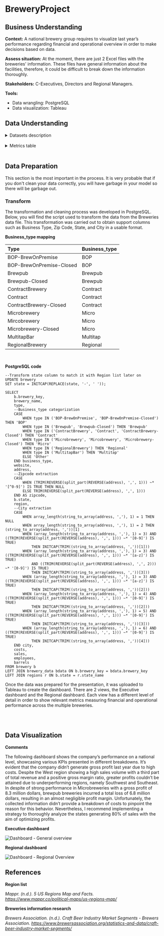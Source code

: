 # BreweryProject
## **Business Understanding**

**Context:** A national brewery group requires to visualize last year’s performance regarding financial and operational overview in order to make decisions based on data. 

**Assess situation:** At the moment, there are just 2 Excel files with the breweries' information. These files have general information about the facilities, therefore, it could be difficult to break down the information thoroughly.  

**Stakeholders:** C-Executives, Directors and Regional Managers.

**Tools:** 
- Data wrangling: PostgreSQL
- Data visualization: Tableau

## **Data Understanding**

<details>
<Summary> Datasets description </Summary>
	
**- Breweries - Original dataset**
<br>  
| Column       | Data type | Description                            | Comments |
| :---         | :---      | :---                                   | :---     |
| Brewery_key  | Integer   | Brewery id                             | PK       |
| Brewery_name | String    | Location name                          | - Create condensed list |
| Type         | String    | Business_type                          |          |
| Website      | String    | Location website                       |          |
| Address      | String    | Location address                       | - Create zip code and city column |
| State        | String    | State in which the location is located | - Remove unwanted strings |

<br>

**- Brewery_data - Original dataset**

| Column       | Data type  | Description                 | Comments |
| :---         | :---       | :---                        | :---     |
| Brewery_key  | Integer    | Brewery id                  | PK       |
| Costs        | Float      | COGS (Cost of goods sold)   | 	     |
| Sales        | Float      | Income                      |          |
| Employees    | Integer    | Headcount                   |          |
| Barrels      | Integer    | Number of sold barrels      |          |

<br>

**- Regional list - _This dataset was retrieved from a website in order to complement the information and moving forward can display better views of the data._**

| Column       | Data type | Description        | Comments |
| :---         | :---      | :---               | :---     |
| Abbreviation | String    | State abbreviation | PK       |
| State_name   | String    | State name   	| 	   |
| Region       | String    | Region name        |          |

</details>

<br>

<details>

<Summary> Metrics table </Summary>
<br>	
After have gone over the Excel files, below you will find the KPIs that can be put into the dashboard to show insightful operational and financial metrics.

| Metric      		        | Logic 				  |
| :---           	        | :---     	   			  |
| Revenue        		| SUM(sales)    			  |
| Sold barrels 			| SUM(barrels)           		  |
| Costs      		   	| SUM(costs)       			  |
| Breweries count      	   	| COUNT(brewery_id)       		  |
| Gross profit      	   	| Revenue - Costs      			  |
| Gross profit ratio  	   	| Gross profit / Revenue      		  |
| Gross profit per barrel   	| Gross profit / Barrels      		  |
| Breweries in Negative GP      | COUNT(brewery_id) WHERE gross_profit < 0 |
| Expenses per employee      	| Costs / employees         		  |
| Employees      		| SUM(employees)         		  |

</details>
	
<br>

## Data Preparation

This section is the most important in the process. It is very probable that if you don't clean your data correctly, you will have garbage in your model so there will be garbage out. 

### **Transform**

The transformation and cleaning process was developed in PostgreSQL. Below, you will find the script used to transform the data from the Breweries data file. This transformation was carried out to obtain support columns such as Business Type, Zip Code, State, and City in a usable format.

**Business_type mapping**

| Type      		   | Business_type |
| :---           	   | :---     	   |
| BOP-BrewOnPremise        | BOP      	   |
| BOP-BrewOnPremise-Closed | BOP           |
| Brewpub      		   | Brewpub       |
| Brewpub-Closed      	   | Brewpub       |
| ContractBrewery      	   | Contract      |
| Contract      	   | Contract      |
| ContractBrewery-Closed   | Contract      |
| Microbrewery      	   | Micro         |
| Mircobrewery      	   | Micro         |
| Microbrewery-Closed      | Micro         |
| MultitapBar      	   | Multitap      |
| RegionalBrewery      	   | Regional      |


</br>

**PostgreSQL code**


```
--Transform state column to match it with Region list later on
UPDATE brewery
SET state = INITCAP(REPLACE(state, '-', ' '));

SELECT 
	b.brewery_key, 
	brewery_name, 
	type,
	--Business_type categorization
	CASE
		WHEN type IN ('BOP-BrewOnPremise', 'BOP-BrewOnPremise-Closed') THEN 'BOP'
		WHEN type IN ('Brewpub', 'Brewpub-Closed') THEN 'Brewpub'
		WHEN type IN ('ContractBrewery', 'Contract', 'ContractBrewery-Closed') THEN 'Contract'
		WHEN type IN ('Microbrewery', 'Mircobrewery', 'Microbrewery-Closed') THEN 'Micro'
		WHEN type IN ('RegionalBrewery') THEN 'Regional'
		WHEN type IN ('MultitapBar') THEN 'Multitap'
		ELSE 'Other'
	END business_type,
	website,
	address, 
	--Zipcode extraction
	CASE
		WHEN (TRIM(REVERSE(split_part(REVERSE(address), ',', 1))) ~* '[^0-9]') IS TRUE THEN NULL
		ELSE TRIM(REVERSE(split_part(REVERSE(address), ',', 1)))
	END AS zipcode,
	b.state,
	region,
	--City extraction
	CASE 
		WHEN array_length(string_to_array(address, ','), 1) = 1 THEN NULL
		WHEN array_length(string_to_array(address, ','), 1) = 2 THEN (string_to_array(address, ','))[1]
		WHEN (array_length(string_to_array(address, ','), 1) = 3) AND ((TRIM(REVERSE(split_part(REVERSE(address), ',', 1))) ~* '[0-9]') IS TRUE) 
			THEN INITCAP(TRIM((string_to_array(address, ','))[1]))
		WHEN (array_length(string_to_array(address, ','), 1) = 3) AND ((TRIM(REVERSE(split_part(REVERSE(address), ',', 1))) ~* '[a-z]') IS TRUE) 
			AND ((TRIM(REVERSE(split_part(REVERSE(address), ',', 2))) ~* '[0-9]') IS TRUE) 
			THEN INITCAP(TRIM((string_to_array(address, ','))[3]))
		WHEN (array_length(string_to_array(address, ','), 1) = 3) AND ((TRIM(REVERSE(split_part(REVERSE(address), ',', 1))) ~* '[a-z]') IS TRUE) 
			THEN INITCAP(TRIM((string_to_array(address, ','))[2]))
		WHEN (array_length(string_to_array(address, ','), 1) = 4) AND ((TRIM(REVERSE(split_part(REVERSE(address), ',', 1))) ~* '[0-9]') IS TRUE) 
			THEN INITCAP(TRIM((string_to_array(address, ','))[2]))
		WHEN (array_length(string_to_array(address, ','), 1) = 5) AND ((TRIM(REVERSE(split_part(REVERSE(address), ',', 1))) ~* '[0-9]') IS TRUE) 
			THEN INITCAP(TRIM((string_to_array(address, ','))[3]))
		WHEN (array_length(string_to_array(address, ','), 1) = 6) AND ((TRIM(REVERSE(split_part(REVERSE(address), ',', 1))) ~* '[0-9]') IS TRUE) 
			THEN INITCAP(TRIM((string_to_array(address, ','))[4]))
	END city,
	costs,
	sales,
	employees,
	barrels
FROM brewery b
LEFT JOIN brewery_data bdata ON b.brewery_key = bdata.brewery_key
LEFT JOIN regions r ON b.state = r.state_name

```

Once the data was prepared for the presentation, it was uploaded to Tableau to create the dashboard. There are 2 views, the Executive dashboard and the Regional dashboard. Each view has a different level of detail in order to show relevant metrics measuring financial and operational performance across the multiple breweries.

</br></br>

## Data Visualization
**Comments**

The following dashboard shows the company’s performance on a national level, showcasing various KPIs presented in different breakdowns. It’s evident that the company didn’t generate gross profit last year due to high costs. Despite the West region showing a high sales volume with a third part of total revenue and a positive gross margin ratio, greater profits couldn’t be attained due to underperforming regions, namely Southwest and Southeast. In despite of strong performance in Microbreweries with a gross profit of 8.3 million dollars, brewpub breweries incurred a total loss of 6.8 million dollars, resulting in an almost negligible profit margin. Unfortunately, the collected information didn’t provide a breakdown of costs to pinpoint the reason for this behavior. Nevertheless, I recommend implementing a strategy to thoroughly analyze the states generating 80% of sales with the aim of optimizing profits.

**Executive dashboard**


![Dashboard - General overview](https://github.com/ServandoBa/BreweryProject/assets/131488634/748a750d-94be-4bbc-949d-6afc5be9d4e8)

**Regional dashboard**


![Dashboard - Regional Overview](https://github.com/ServandoBa/BreweryProject/assets/131488634/0ff5d9ec-2265-458d-8624-5962ebf1bb1f)


## **References**

**Region list**

_Mappr. (n.d.). 5 US Regions Map and Facts. https://www.mappr.co/political-maps/us-regions-map/_

**Breweries information research**

_Brewers Association. (n.d.). Craft Beer Industry Market Segments - Brewers Association. https://www.brewersassociation.org/statistics-and-data/craft-beer-industry-market-segments/_





